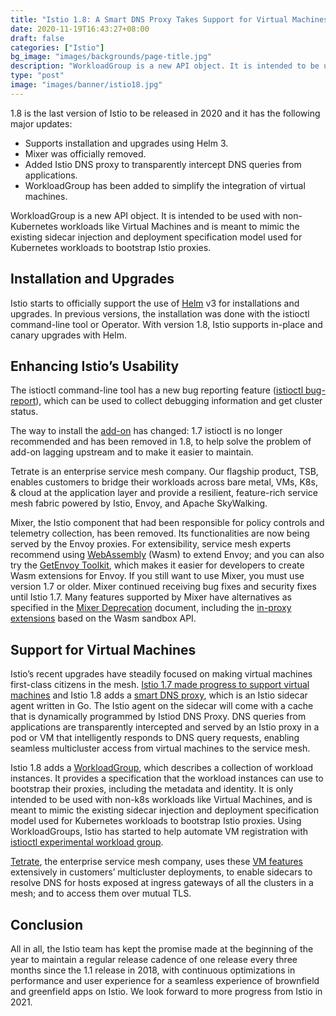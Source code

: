 ```yaml
---
title: "Istio 1.8: A Smart DNS Proxy Takes Support for Virtual Machines a Step Further"
date: 2020-11-19T16:43:27+08:00
draft: false
categories: ["Istio"]
bg_image: "images/backgrounds/page-title.jpg"
description: "WorkloadGroup is a new API object. It is intended to be used with non-Kubernetes workloads like Virtual Machines and is meant to mimic the existing sidecar injection and deployment specification model used for Kubernetes workloads to bootstrap Istio proxies."
type: "post"
image: "images/banner/istio18.jpg"
---
```


1.8 is the last version of Istio to be released in 2020 and it has the following major updates:

- Supports installation and upgrades using Helm 3.
- Mixer was officially removed.
- Added Istio DNS proxy to transparently intercept DNS queries from applications.
- WorkloadGroup has been added to simplify the integration of virtual machines.

WorkloadGroup is a new API object. It is intended to be used with non-Kubernetes workloads like Virtual Machines and is meant to mimic the existing sidecar injection and deployment specification model used for Kubernetes workloads to bootstrap Istio proxies.

## Installation and Upgrades

Istio starts to officially support the use of [Helm](https://istio.io/latest/docs/setup/install/helm/) v3 for installations and upgrades. In previous versions, the installation was done with the istioctl command-line tool or Operator. With version 1.8, Istio supports in-place and canary upgrades with Helm.

## Enhancing Istio’s Usability

The istioctl command-line tool has a new bug reporting feature ([istioctl bug-report](https://istio.io/latest/docs/reference/commands/istioctl/#istioctl-bug-report)), which can be used to collect debugging information and get cluster status.

The way to install the [add-on](https://istio.io/latest/blog/2020/addon-rework/) has changed: 1.7 istioctl is no longer recommended and has been removed in 1.8, to help solve the problem of add-on lagging upstream and to make it easier to maintain.

Tetrate is an enterprise service mesh company. Our flagship product, TSB, enables customers to bridge their workloads across bare metal, VMs, K8s, & cloud at the application layer and provide a resilient, feature-rich service mesh fabric powered by Istio, Envoy, and Apache SkyWalking.

Mixer, the Istio component that had been responsible for policy controls and telemetry collection, has been removed. Its functionalities are now being served by the Envoy proxies. For extensibility, service mesh experts recommend using [WebAssembly](https://istio.io/latest/blog/2020/wasm-announce/) (Wasm) to extend Envoy; and you can also try the [GetEnvoy Toolkit](https://www.getenvoy.io/reference/getenvoy_extension_toolkit_reference/), which makes it easier for developers to create Wasm extensions for Envoy. If you still want to use Mixer, you must use version 1.7 or older. Mixer continued receiving bug fixes and security fixes until Istio 1.7. Many features supported by Mixer have alternatives as specified in the [Mixer Deprecation](https://tinyurl.com/mixer-deprecation) document, including the [in-proxy extensions](https://github.com/istio/proxy/tree/master/extensions) based on the Wasm sandbox API.

## Support for Virtual Machines

Istio’s recent upgrades have steadily focused on making virtual machines first-class citizens in the mesh. [Istio 1.7 made progress to support virtual machines](https://thenewstack.io/how-to-integrate-virtual-machines-into-istio-service-mesh/) and Istio 1.8 adds a [smart DNS proxy](https://istio.io/latest/blog/2020/dns-proxy/), which is an Istio sidecar agent written in Go. The Istio agent on the sidecar will come with a cache that is dynamically programmed by Istiod DNS Proxy. DNS queries from applications are transparently intercepted and served by an Istio proxy in a pod or VM that intelligently responds to DNS query requests, enabling seamless multicluster access from virtual machines to the service mesh.

Istio 1.8 adds a [WorkloadGroup](https://istio.io/latest/docs/reference/config/networking/workload-group/), which describes a collection of workload instances. It provides a specification that the workload instances can use to bootstrap their proxies, including the metadata and identity. It is only intended to be used with non-k8s workloads like Virtual Machines, and is meant to mimic the existing sidecar injection and deployment specification model used for Kubernetes workloads to bootstrap Istio proxies. Using WorkloadGroups, Istio has started to help automate VM registration with [istioctl experimental workload group](https://istio.io/latest/docs/setup/install/virtual-machine/#create-files-to-transfer-to-the-virtual-machine).

[Tetrate](https://www.tetrate.io/), the enterprise service mesh company, uses these [VM features](https://www.tetrate.io/blog/whats-new-in-istio-1-8-dns-proxy-helps-expand-mesh-to-vms-and-multicluster/) extensively in customers’ multicluster deployments, to enable sidecars to resolve DNS for hosts exposed at ingress gateways of all the clusters in a mesh; and to access them over mutual TLS.

## Conclusion

All in all, the Istio team has kept the promise made at the beginning of the year to maintain a regular release cadence of one release every three months since the 1.1 release in 2018, with continuous optimizations in performance and user experience for a seamless experience of brownfield and greenfield apps on Istio. We look forward to more progress from Istio in 2021.